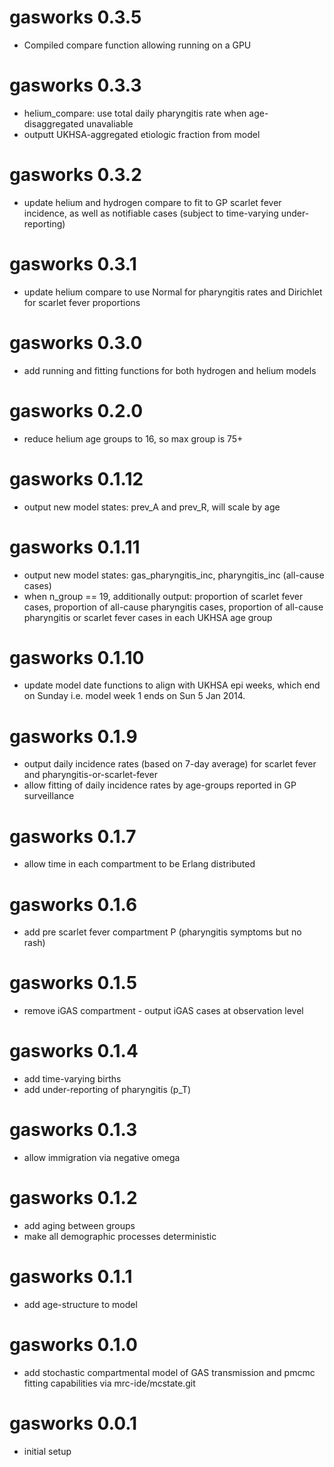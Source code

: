 # gasworks 0.3.5

* Compiled compare function allowing running on a GPU

# gasworks 0.3.3

* helium_compare: use total daily pharyngitis rate when age-disaggregated unavaliable
* outputt UKHSA-aggregated etiologic fraction from model

# gasworks 0.3.2

* update helium and hydrogen compare to fit to GP scarlet fever incidence,
as well as notifiable cases (subject to time-varying under-reporting)

# gasworks 0.3.1

* update helium compare to use Normal for pharyngitis rates and Dirichlet for scarlet fever proportions

# gasworks 0.3.0

* add running and fitting functions for both hydrogen and helium models

# gasworks 0.2.0

* reduce helium age groups to 16, so max group is 75+

# gasworks 0.1.12

* output new model states: prev_A and prev_R, will scale by age

# gasworks 0.1.11

* output new model states: gas_pharyngitis_inc, pharyngitis_inc (all-cause
cases)
* when n_group == 19, additionally output: 
proportion of scarlet fever cases, proportion of all-cause pharyngitis cases,
proportion of all-cause pharyngitis or scarlet fever cases in each  UKHSA age
group

# gasworks 0.1.10

* update model date functions to align with UKHSA epi weeks, which end on Sunday
i.e. model week 1 ends on Sun 5 Jan 2014.

# gasworks 0.1.9

* output daily incidence rates (based on 7-day average) for scarlet fever and
pharyngitis-or-scarlet-fever
* allow fitting of daily incidence rates by age-groups reported in GP
surveillance


# gasworks 0.1.7

* allow time in each compartment to be Erlang distributed

# gasworks 0.1.6

* add pre scarlet fever compartment P (pharyngitis symptoms but no rash)

# gasworks 0.1.5

* remove iGAS compartment - output iGAS cases at observation level

# gasworks 0.1.4

* add time-varying births
* add under-reporting of pharyngitis (p_T)

# gasworks 0.1.3

* allow immigration via negative omega

# gasworks 0.1.2

* add aging between groups
* make all demographic processes deterministic

# gasworks 0.1.1

* add age-structure to model

# gasworks 0.1.0

* add stochastic compartmental model of GAS transmission and pmcmc fitting
capabilities via mrc-ide/mcstate.git

# gasworks 0.0.1

* initial setup
